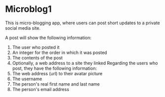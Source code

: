 # Microblog1

This is micro-blogging app, where users can post short updates to a private social
media site. 

A post will show the following information:
1. The user who posted it
2. An integer for the order in which it was posted
3. The contents of the post
4. Optionally, a web address to a site they linked
Regarding the users who post, they have the following information:
1. The web address (url) to their avatar picture
2. The username
3. The person's real first name and last name
4. The person's email address
